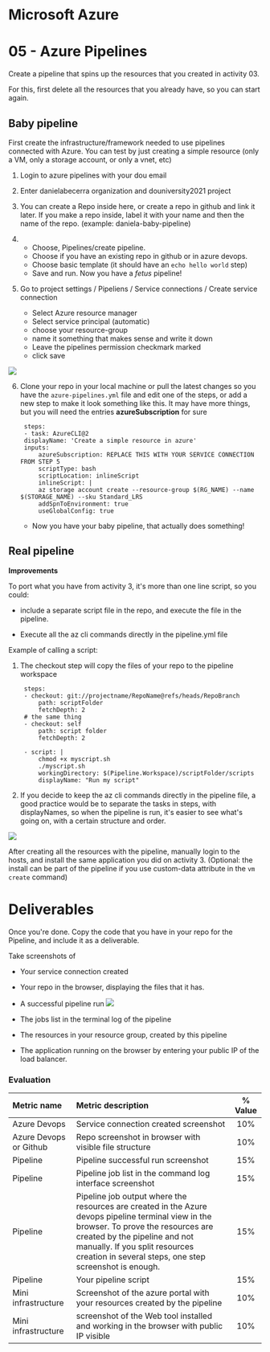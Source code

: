 # Microsoft Azure
# 05 - Azure Pipelines

Create a pipeline that spins up the resources that you created in activity 03.

For this, first delete all the resources that you already have, so you can start again.

## Baby pipeline

First create the infrastructure/framework needed to use pipelines connected with Azure. You can test by just creating a simple resource (only a VM, only a storage account, or only a vnet, etc)

1. Login to azure pipelines with your dou email

2. Enter danielabecerra organization and douniversity2021 project

3. You can create a Repo inside here, or create a repo in github and link it later. If you make a repo inside, label it with your name and then the name of the repo. (example: daniela-baby-pipeline)

4. - Choose, Pipelines/create  pipeline. 
   - Choose if you have an existing repo in github or in azure devops. 
   - Choose basic template (it should have an `echo hello world` step)
   - Save and run. Now you have a *fetus* pipeline!

5. Go to project settings / Pipeliens / Service connections / Create service connection
    * Select Azure resource manager
    * Select service principal (automatic)
    * choose your resource-group
    * name it something that makes sense and write it down
    * Leave the pipelines permission checkmark marked
    * click save

![](images/service.png)

6. Clone your repo in your local machine or pull the latest changes so you have the `azure-pipelines.yml` file
and edit one of the steps, or add a new step to make it look something like this. It may have more things, but you will need the entries **azureSubscription** for sure

        steps:
        - task: AzureCLI@2
        displayName: 'Create a simple resource in azure'
        inputs:
            azureSubscription: REPLACE THIS WITH YOUR SERVICE CONNECTION FROM STEP 5
            scriptType: bash
            scriptLocation: inlineScript
            inlineScript: |
            az storage account create --resource-group $(RG_NAME) --name $(STORAGE_NAME) --sku Standard_LRS 
            addSpnToEnvironment: true
            useGlobalConfig: true

    * Now you have your baby pipeline, that actually does something!


## Real pipeline

**Improvements**

To port what you have from activity 3, it's more than one line script, so you could:
-  include a separate script file in the repo, and execute the file in the pipeline.
* Execute all the az cli commands directly in the pipeline.yml file

Example of calling a script:

1. The checkout step will copy the files of your repo to the pipeline workspace

        steps:
        - checkout: git://projectname/RepoName@refs/heads/RepoBranch
            path: scriptFolder
            fetchDepth: 2
        # the same thing
        - checkout: self
            path: script folder
            fetchDepth: 2

        - script: |
            chmod +x myscript.sh
            ./myscript.sh
            workingDirectory: $(Pipeline.Workspace)/scriptFolder/scripts
            displayName: "Run my script"

2. If you decide to keep the az cli commands directly in the pipeline file, a good practice would be to separate the tasks in steps, with displayNames, so when the pipeline is run, it's easier to see what's going on, with a certain structure and order.

![](images/steps.png)


After creating all the resources with the pipeline, manually login to the hosts, and install the same application you did on activity 3. (Optional: the install can be part of the pipeline if you use custom-data attribute in the `vm create` command)

# Deliverables

Once you're done. Copy the code that you have in your repo for the Pipeline, and include it as a deliverable.

Take screenshots of
* Your service connection created
* Your repo in the browser, displaying the files that it has.
* A successful pipeline run 
![](images/success.png)

* The jobs list in the terminal log of the pipeline
* The resources in your resource group, created by this pipeline
* The application running on the browser by entering your public IP of the load balancer.


### Evaluation

| Metric name        | Metric description                                | % Value |
|:------------------ |:--------------------------------------------------|:--:|
| Azure Devops | Service connection created screenshot | 10% |
| Azure Devops or Github | Repo screenshot in browser with visible file structure | 10% |
| Pipeline | Pipeline successful run screenshot | 15%|
|Pipeline  | Pipeline job list in the command log interface screenshot | 15%|
| Pipeline | Pipeline job output where the resources are created in the Azure devops pipeline terminal view in the browser. To prove the resources are created by the pipeline and not manually. If you split resources creation in several steps, one step screenshot is enough. | 15%|
| Pipeline | Your pipeline script  | 15% |
| Mini infrastructure | Screenshot of the azure portal with your resources created by the pipeline | 10% |
| Mini infrastructure | screenshot of the Web tool installed and working in the browser with public IP visible | 10% |
